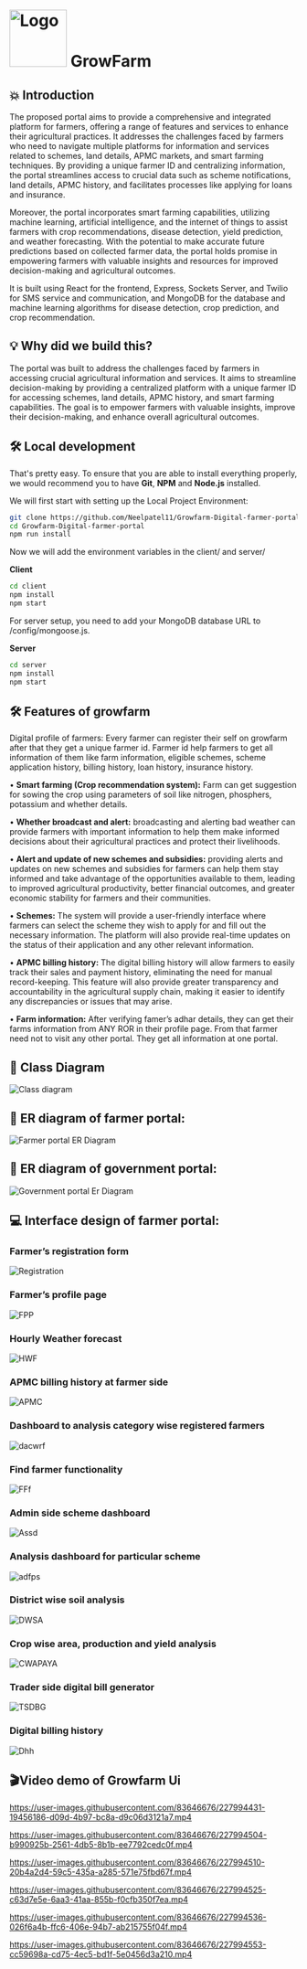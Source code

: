 # <img src="https://github.com/user-attachments/assets/2400b617-0a10-4f2c-a701-e24eeac32ddc" alt="Logo" width="100"> GrowFarm


## 💥 Introduction

The proposed portal aims to provide a comprehensive and integrated platform for farmers, offering a range of features and services to enhance their agricultural practices. It addresses the challenges faced by farmers who need to navigate multiple platforms for information and services related to schemes, land details, APMC markets, and smart farming techniques. By providing a unique farmer ID and centralizing information, the portal streamlines access to crucial data such as scheme notifications, land details, APMC history, and facilitates processes like applying for loans and insurance.

Moreover, the portal incorporates smart farming capabilities, utilizing machine learning, artificial intelligence, and the internet of things to assist farmers with crop recommendations, disease detection, yield prediction, and weather forecasting. With the potential to make accurate future predictions based on collected farmer data, the portal holds promise in empowering farmers with valuable insights and resources for improved decision-making and agricultural outcomes.

It is built using React for the frontend, Express, Sockets Server, and Twilio for SMS service and communication, and MongoDB for the database and machine learning algorithms for disease detection, crop prediction, and crop recommendation.

## 💡 Why did we build this?

The portal was built to address the challenges faced by farmers in accessing crucial agricultural information and services. It aims to streamline decision-making by providing a centralized platform with a unique farmer ID for accessing schemes, land details, APMC history, and smart farming capabilities. The goal is to empower farmers with valuable insights, improve their decision-making, and enhance overall agricultural outcomes.

## 🛠️ Local development

That's pretty easy. To ensure that you are able to install everything properly, we would recommend you to have <b>Git</b>, <b>NPM</b> and <b>Node.js</b> installed.

We will first start with setting up the Local Project Environment:

```sh
git clone https://github.com/Neelpatel11/Growfarm-Digital-farmer-portal.git
cd Growfarm-Digital-farmer-portal
npm run install
```
Now we will add the environment variables in the client/ and server/

**Client**
```sh
cd client
npm install
npm start
```
For server setup, you need to add your MongoDB database URL to /config/mongoose.js.

**Server**
```sh
cd server
npm install
npm start
```

## 🛠️ Features of growfarm

Digital profile of farmers: Every farmer can register their self on growfarm after that they get a unique farmer id. Farmer id help farmers to get all information of them like farm information, eligible schemes, scheme application history, billing history, loan history, insurance history.

• **Smart farming (Crop recommendation system):** Farm can get suggestion for sowing the crop using parameters of soil like nitrogen, phosphers, potassium and whether details.

• **Whether broadcast and alert:** broadcasting and alerting bad weather can provide farmers with important information to help them make informed decisions about their agricultural practices and protect their livelihoods.

• **Alert and update of new schemes and subsidies:** providing alerts and updates on new schemes and subsidies for farmers can help them stay informed and take advantage of the opportunities available to them, leading to improved agricultural productivity, better financial outcomes, and greater economic stability for farmers and their communities.

• **Schemes:** The system will provide a user-friendly interface where farmers can select the scheme they wish to apply for and fill out the necessary information. The platform will also provide real-time updates on the status of their application and any other relevant information.

• **APMC billing history:** The digital billing history will allow farmers to easily track their sales and payment history, eliminating the need for manual record-keeping. This feature will also provide greater transparency and accountability in the agricultural supply chain, making it easier to identify any discrepancies or issues that may arise.

• **Farm information:** After verifying famer’s adhar details, they can get their farms information from ANY ROR in their profile page. From that farmer need not to visit any other portal. They get all information at one portal.

## 🧾 Class Diagram

![Class diagram](https://user-images.githubusercontent.com/83646676/227933827-aa99f4fa-dd6e-4195-9757-63b6fdb0257c.png)

## 🧾 ER diagram of farmer portal:

![Farmer portal ER Diagram](https://user-images.githubusercontent.com/83646676/227935603-30440d00-b4b6-417d-8726-2195d0c5ea90.png)

## 🧾 ER diagram of government portal:

![Government portal Er Diagram](https://user-images.githubusercontent.com/83646676/227935683-71373929-2e04-4ba3-b89a-002742eff438.png)

## 💻 Interface design of farmer portal:

### Farmer’s registration form

![Registration](https://user-images.githubusercontent.com/83646676/227987002-147bcf12-5d1a-431a-bad8-9f1df7049864.png)

###  Farmer’s profile page

![FPP](https://user-images.githubusercontent.com/83646676/227987187-29cc2ca0-8526-45dd-bb5e-085bd5932287.png)

### Hourly Weather forecast

![HWF](https://user-images.githubusercontent.com/83646676/227987425-616763f5-ade8-47fe-8a37-9eea8f0ea92d.png)

### APMC billing history at farmer side

![APMC](https://user-images.githubusercontent.com/83646676/227987902-e30ed926-316c-4a10-90c5-65f7f5bbd97c.png)

### Dashboard to analysis category wise registered farmers 

![dacwrf](https://user-images.githubusercontent.com/83646676/227988066-48f01abe-9ddc-4ad9-8c24-87fbfd22fc5d.png)

### Find farmer functionality 

![FFf](https://user-images.githubusercontent.com/83646676/227988262-3f58415e-3628-4559-8146-cea0f4eeee58.png)

### Admin side scheme dashboard

![Assd](https://user-images.githubusercontent.com/83646676/227988511-97d3a365-4898-4f94-8bba-555c247a8a40.png)

### Analysis dashboard for particular scheme 

![adfps](https://user-images.githubusercontent.com/83646676/227989156-eaf1e61a-bb40-4dbf-9590-ac39c10ce2b7.png)

### District wise soil analysis 

![DWSA](https://user-images.githubusercontent.com/83646676/227989307-62233f61-dea6-4766-baa7-902c2d74a4c2.png)

### Crop wise area, production and yield analysis 

![CWAPAYA](https://user-images.githubusercontent.com/83646676/227989974-7d4abb1a-8cb1-4c44-afdf-573b84691caa.png)

### Trader side digital bill generator 

![TSDBG](https://user-images.githubusercontent.com/83646676/227990534-78b3f3ce-5795-4f1b-a3c9-02c9de0826b7.png)


### Digital billing history

![Dhh](https://user-images.githubusercontent.com/83646676/227990730-0ec07b40-c74e-455f-9637-d7ac4406fbf8.png)


## 🎬Video demo of Growfarm Ui


https://user-images.githubusercontent.com/83646676/227994431-19456186-d09d-4b97-bc8a-d9c06d3121a7.mp4



https://user-images.githubusercontent.com/83646676/227994504-b990925b-2561-4db5-8b1b-ee7792cedc0f.mp4



https://user-images.githubusercontent.com/83646676/227994510-20b4a2d4-59c5-435a-a285-571e75fbd67f.mp4



https://user-images.githubusercontent.com/83646676/227994525-c63d7e5e-6aa3-41aa-855b-f0cfb350f7ea.mp4



https://user-images.githubusercontent.com/83646676/227994536-026f6a4b-ffc6-406e-94b7-ab215755f04f.mp4



https://user-images.githubusercontent.com/83646676/227994553-cc59698a-cd75-4ec5-bd1f-5e0456d3a210.mp4




